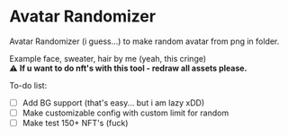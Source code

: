 # Avatar Randomizer 

Avatar Randomizer (i guess...) to make random avatar from png in folder.

Example face, sweater, hair by me (yeah, this cringe)  
⚠️ **If u want to do nft's with this tool - redraw all assets please.**

To-do list:
- [ ] Add BG support (that's easy... but i am lazy xDD)
- [ ] Make customizable config with custom limit for random
- [ ] Make test 150+ NFT's (fuck)
